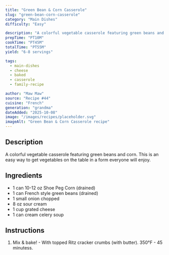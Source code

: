 ```yaml
---
title: "Green Bean & Corn Casserole"
slug: "green-bean-corn-casserole"
category: "Main Dishes"
difficulty: "Easy"

description: "A colorful vegetable casserole featuring green beans and corn. This is an easy way to get vegetables on the table in a form everyone will enjoy."
prepTime: "PT10M"
cookTime: "PT45M"
totalTime: "PT55M"
yield: "6-8 servings"

tags:
  - main-dishes
  - cheese
  - baked
  - casserole
  - family-recipe

author: "Maw Maw"
source: "Recipe #44"
cuisine: "French"
generation: "grandma"
dateAdded: "2025-10-08"
image: "/images/recipes/placeholder.svg"
imageAlt: "Green Bean & Corn Casserole recipe"
---
```


## Description

A colorful vegetable casserole featuring green beans and corn. This is an easy way to get vegetables on the table in a form everyone will enjoy.

## Ingredients

- 1 can 10-12 oz Shoe Peg Corn (drained)
- 1 can French style green beans (drained)
- 1 small onion chopped
- 8 oz sour cream
- 1 cup grated cheese
- 1 can cream celery soup

## Instructions

1. Mix & bake! - With topped Ritz cracker crumbs (with butter). 350°F - 45 minutess.